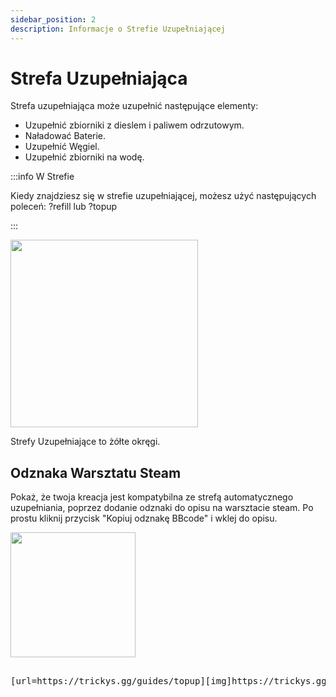 ```yaml
---
sidebar_position: 2
description: Informacje o Strefie Uzupełniającej
---
```


# Strefa Uzupełniająca

Strefa uzupełniająca może uzupełnić następujące elementy:
- Uzupełnić zbiorniki z dieslem i paliwem odrzutowym.
- Naładować Baterie.
- Uzupełnić Węgiel.
- Uzupełnić zbiorniki na wodę.

:::info W Strefie

Kiedy znajdziesz się w strefie uzupełniającej, możesz użyć następujących poleceń: ?refill lub ?topup

:::

<!-- css for flex -->
  <div class="flex-vcenter">
    <div class="img-mg">
      <img src="/img/topup/topupzone.png" width="300px"/>
    </div>
<p>

Strefy Uzupełniające to żółte okręgi.

</p>
  </div>

## Odznaka Warsztatu Steam

Pokaż, że twoja kreacja jest kompatybilna ze strefą automatycznego uzupełniania, poprzez dodanie odznaki do opisu na warsztacie steam. Po prostu kliknij przycisk "Kopiuj odznakę BBcode" i wklej do opisu.



 <img src="/img/topup/tserver-topup-badge.png" width="200px" />

<pre>

[url=https://trickys.gg/guides/topup][img]https://trickys.gg/img/hotlink-ok/tserver-topup-badge.png[/img][/url]

</pre>
